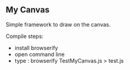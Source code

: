 ## My Canvas

Simple framework to draw on the canvas.

Compile steps: 
 * install browserify
 * open command line
 * type : browserify TestMyCanvas.js > test.js
